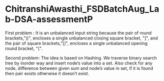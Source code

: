 # ChitranshiAwasthi_FSDBatchAug_Lab-DSA-assessmentP
First problem :
It is an unbalanced input string because the pair of round brackets,"()",
encloses a single unbalanced closing square bracket, "]", 
and the pair of square brackets,"[]", 
encloses a single unbalanced opening round bracket, "(".


Second problem:
The idea is based on Hashing. 
We traverse binary search tree by inorder way and insert node’s value into a set. 
Also check for any node, difference between given sum and node’s value in set, if it is found then pair exists otherwise it doesn’t exist. 
